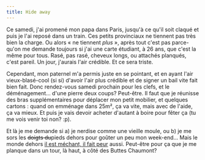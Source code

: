 ```yaml
---
title: Hide away
---
```


Ce samedi, j'ai promené mon papa dans Paris, jusqu'à ce qu'il soit claqué et
puis je l'ai reposé dans un train. Ces petits provinciaux ne tiennent pas très
bien la charge. Ou alors « ne tiennent _plus_ », après tout c'est pas parce-
qu'on me demande toujours si j'ai une carte étudiant, à 26 ans, que c'est la
même pour tous. Rasé, pas rasé, cheveux longs, ou attachés planqués, c'est
pareil. Un jour, j'aurais l'air crédible. Et ce sera triste.

Cependant, mon paternel m'a permis juste en se pointant, et en ayant l'air
vieux-blasé-cool (si si) d'avoir l'air plus crédible et de signer un bail vite
fait bien fait. Donc rendez-vous samedi prochain pour les clefs, et le
déménagement... d'une pierre deux coups? Peut-être. Il faut que je réunisse
des bras supplémentaires pour déplacer mon petit mobilier, et quelques cartons
: quand on emménage dans 25m², ça va vite, mais avec de l'aide, ça va mieux.
Et puis je vais devoir acheter d'autant à boire pour fêter ça (tu me vois
venir toi non? :p).

Et là je me demande si a) je nerdise comme une vieille moule, ou b) je me sors
les <s>doigts du</s>pieds dehors pour goûter un peu mon week-end... Mais le
monde dehors [il est méchant, il fait
peur](http://wtf.cyprio.net/user/files/media/2009-04-15.gif) aussi. Peut-être
pour ça que je me planque dans un tour, là haut, à côté des Buttes Chaumont?

